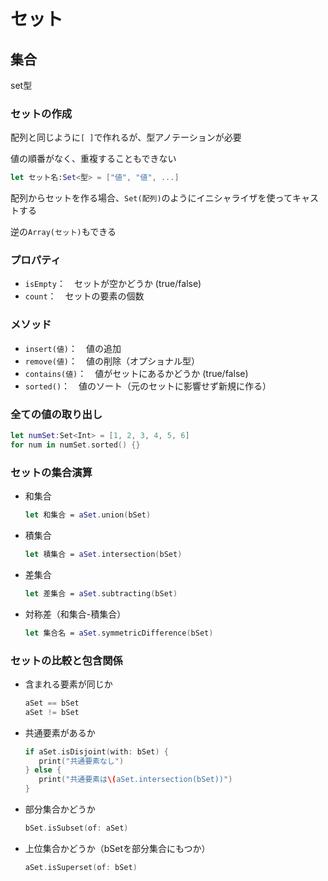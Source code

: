 # セット



## 集合

set型



### セットの作成

配列と同じように`[ ]`で作れるが、型アノテーションが必要

値の順番がなく、重複することもできない

```swift
let セット名:Set<型> = ["値", "値", ...]
```

配列からセットを作る場合、`Set(配列)`のようにイニシャライザを使ってキャストする

逆の`Array(セット)`もできる



### プロパティ

* `isEmpty`：　セットが空かどうか (true/false)
* `count`：　セットの要素の個数



### メソッド

* `insert(値)`：　値の追加
* `remove(値)`：　値の削除（オプショナル型）
* `contains(値)`：　値がセットにあるかどうか (true/false)
* `sorted()`：　値のソート（元のセットに影響せず新規に作る）



### 全ての値の取り出し

```swift
let numSet:Set<Int> = [1, 2, 3, 4, 5, 6]
for num in numSet.sorted() {}
```



### セットの集合演算

* 和集合

  ```swift
  let 和集合 = aSet.union(bSet)
  ```

* 積集合

  ```swift
  let 積集合 = aSet.intersection(bSet)
  ```

* 差集合

  ```swift
  let 差集合 = aSet.subtracting(bSet)
  ```

* 対称差（和集合-積集合）

  ```swift
  let 集合名 = aSet.symmetricDifference(bSet)
  ```



### セットの比較と包含関係

* 含まれる要素が同じか

  ```swift
  aSet == bSet
  aSet != bSet
  ```

* 共通要素があるか

  ```swift
  if aSet.isDisjoint(with: bSet) {
     print("共通要素なし")
  } else {
     print("共通要素は\(aSet.intersection(bSet))")
  }
  ```

* 部分集合かどうか

  ```swift
  bSet.isSubset(of: aSet)
  ```

* 上位集合かどうか（bSetを部分集合にもつか）

  ```swift
  aSet.isSuperset(of: bSet)
  ```

  



























